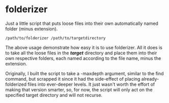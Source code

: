 # folderizer
Just a little script that puts loose files into their own automatically named folder (minus extension).
```
/path/to/folderizer /path/to/targetdirectory
```
The above usage demonstrate how easy it is to use folderizer. All it does is to take all the loose files in the ***target*** directory and place them into their own respective folders, each named according to the file name, minus the extension.

Originally, I built the script to take a -maxdepth argument, similar to the find command, but scrapped it since it had the side-effect of placing already-folderized files into ever-deeper levels. It just wasn't worth the effort of making that version smarter, so, for now, the script will only act on the specified target directory and will not recurse.